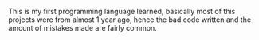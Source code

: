 This is my first programming language learned, basically most of this projects were from almost 1 year ago, hence the bad code written and the amount of mistakes made are fairly common.
